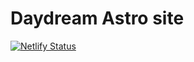 # Daydream Astro site

[![Netlify Status](https://api.netlify.com/api/v1/badges/75ac89a2-5282-40af-ae2e-ea8b916e6cd6/deploy-status)](https://app.netlify.com/projects/daydreamsite/deploys)
